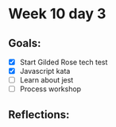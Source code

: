 # Week 10 day 3 

## Goals:

* [x] Start Gilded Rose tech test
* [x] Javascript kata
* [ ] Learn about jest
* [ ] Process workshop 

## Reflections:
